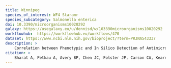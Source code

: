```yaml
---
title: Winnipeg
species_of_interest: WF4 Staramr
species_subcategory: Salmonella enterica
doi: 10.3390/microorganisms10020292
galaxy: https://usegalaxy.eu/u/dennisd/w/103390microorganisms10020292
workflowhub:  https://workflowhub.eu/workflows/470
dataset: https://www.ncbi.nlm.nih.gov/bioproject/?term=PRJNA543337
description: >
    Correlation between Phenotypic and In Silico Detection of Antimicrobial Resistance in <em>Salmonella enterica</em> in Canada Using Staramr.
citation: >
    Bharat A, Petkau A, Avery BP, Chen JC, Folster JP, Carson CA, Kearney A, Nadon C, Mabon P, Thiessen J, Alexander DC, Allen V, El Bailey S, Bekal S, German GJ, Haldane D, Hoang L, Chui L, Minion J, Zahariadis G, Domselaar GV, Reid-Smith RJ, Mulvey MR. Correlation between Phenotypic and In Silico Detection of Antimicrobial Resistance in Salmonella enterica in Canada Using Staramr. Microorganisms. 2022; 10(2):292. <a href="https://doi.org/10.3390/microorganisms10020292">https://doi.org/10.3390/microorganisms10020292</a>
---
```

